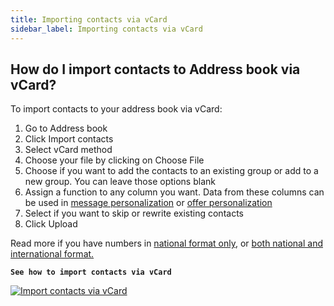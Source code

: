 ```yaml
---
title: Importing contacts via vCard
sidebar_label: Importing contacts via vCard
---
```


## How do I import contacts to Address book via vCard?
To import contacts to your address book via vCard:
1.	Go to Address book
2.	Click Import contacts
3.	Select vCard method
4.	Choose your file by clicking on Choose File
5.	Choose if you want to add the contacts to an existing group or add to a new group. You can leave those options blank
6.	Assign a function to any column you want. Data from these columns can be used in [message personalization](message-personalization.md#how-can-i-personalize-my-campaign) or [offer personalization](offer-personalization.md#how-can-i-personalize-an-offer) 
7.	Select if you want to skip or rewrite existing contacts
8.	Click Upload

Read more if you have numbers in [national format only](assigning-country-to-contacts.md#i-have-my-contact-numbers-in-national-format-only), or [both national and international format.](assigning-country-to-contacts.md#i-have-my-contact-numbers-in-both-national-and-international-formats)

**`See how to import contacts via vCard`**

[![Import contacts via vCard](https://img.youtube.com/vi/SSCQ-YFatLs/hqdefault.jpg)](https://www.youtube.com/watch?v=SSCQ-YFatLs)
